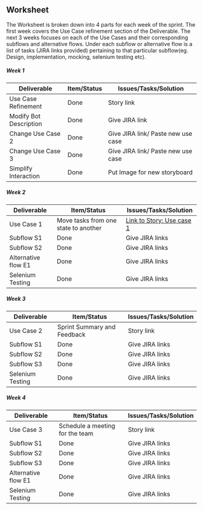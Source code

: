 ## Worksheet
The Worksheet is broken down into 4 parts for each week of the sprint. The first week covers the Use Case refinement section of the Deliverable. The next 3 weeks focuses on each of the Use Cases and their corresponding subflows and alternative flows. Under each subflow or alternative flow is a list of tasks (JIRA links provided) pertaining to that particular subflow(eg. Design, implementation, mocking, selenium testing etc).

##### Week 1

| Deliverable   | Item/Status   |  Issues/Tasks/Solution
| ------------- | ------------  |  ------------
| Use Case Refinement      | Done          | Story link
| Modify Bot Description      | Done             | Give JIRA link
| Change Use Case 2     | Done             |  Give JIRA link/ Paste new use case
| Change Use Case 3     | Done             |  Give JIRA link/ Paste new use case
| Simplify Interaction      | Done             |  Put Image for new storyboard

##### Week 2

| Deliverable   | Item/Status   |  Issues/Tasks/Solution
| ------------- | ------------  |  ------------
| Use Case 1     | Move tasks from one state to another          | [Link to Story: Use case 1](https://scrumster.atlassian.net/browse/SD-30)
| Subflow S1    | Done             |  Give JIRA links
| Subflow S2     | Done            |  Give JIRA links
| Alternative flow E1     | Done             | Give JIRA links
| Selenium Testing      | Done             |  Give JIRA links

##### Week 3

| Deliverable   | Item/Status   |  Issues/Tasks/Solution
| ------------- | ------------  |  ------------
| Use Case 2     | Sprint Summary and Feedback          | Story link
| Subflow S1     | Done             | Give JIRA links
| Subflow S2     | Done             |  Give JIRA links
| Subflow S3     | Done             |  Give JIRA links
| Selenium Testing      | Done             |  Give JIRA links

##### Week 4

| Deliverable   | Item/Status   |  Issues/Tasks/Solution
| ------------- | ------------  |  ------------
| Use Case 3     | Schedule a meeting for the team          | Story link
| Subflow S1     | Done             |  Give JIRA links
| Subflow S2     | Done             |  Give JIRA links
| Subflow S3     | Done             |  Give JIRA links
| Alternative flow E1| Done    | Give JIRA links
| Selenium Testing      | Done             |  Give JIRA links
